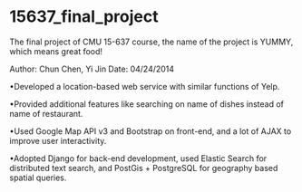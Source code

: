 15637_final_project
===================

The final project of CMU 15-637 course, the name of the project is YUMMY, which means great food!


Author: Chun Chen, Yi Jin 
Date: 04/24/2014 

•Developed a location-based web service with similar functions of Yelp. 

•Provided additional features like searching on name of dishes instead of name of restaurant. 

•Used Google Map API v3 and Bootstrap on front-end, and a lot of AJAX to improve user interactivity. 

•Adopted Django for back-end development, used Elastic Search for distributed text search, and PostGis + PostgreSQL for geography based spatial queries. 
